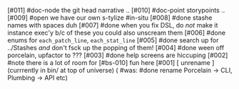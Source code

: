 [#011]       #doc-node the git head narrative ..
[#010]       #doc-point storypoints ..
[#009] #open we have our own s-tylize #in-situ
[#008]       #done stashe names with spaces duh
[#007]       #done when you fix DSL, do *not* make it instance exec'y b/c of these
               you could also unscream them
[#006]       #done enums for `each_patch_line`, `each_stat_line`
[#005]       #done search up for ../Stashes *and* don't fsck up the popping of them!
[#004]       #done ween off porcelain, upfactor to ???
[#003]       #done help screens are hiccuping
[#002]       #note there is a lot of room for [#bs-010] fun here
[#001]       [ unrename ]  (currrently in bin/ at top of universe)
             ( #was: #done rename Porcelain -> CLI, Plumbing -> API etc)
